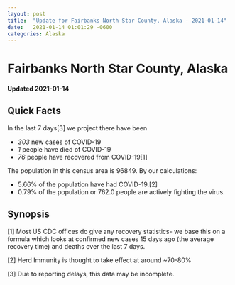 ```yaml
---
layout: post
title:  "Update for Fairbanks North Star County, Alaska - 2021-01-14"
date:   2021-01-14 01:01:29 -0600
categories: Alaska
---
```


# Fairbanks North Star County, Alaska
#### Updated 2021-01-14

## Quick Facts

In the last 7 days[3] we project there have been
- *303* new cases of COVID-19
- *1* people have died of COVID-19
- *76* people have recovered from COVID-19[1]

The population in this census area is 96849. By our calculations:
- 5.66% of the population have had COVID-19.[2]
- 0.79% of the population or 762.0 people are actively fighting the virus.

## Synopsis




[1] Most US CDC offices do give any recovery statistics- we base this on a formula which looks at confirmed new cases
15 days ago (the average recovery time) and deaths over the last 7 days.

[2] Herd Immunity is thought to take effect at around ~70-80%

[3] Due to reporting delays, this data may be incomplete.
 
    